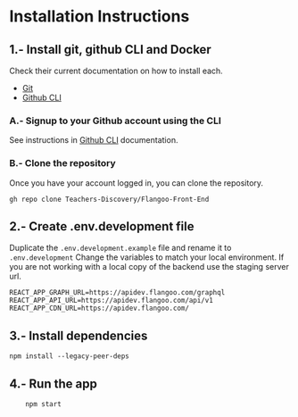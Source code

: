 # Installation Instructions

## 1.- Install git, github CLI and Docker

Check their current documentation on how to install each.

- [Git](https://git-scm.com/book/en/v2/Getting-Started-Installing-Git)
- [Github CLI](https://cli.github.com/)

### A.- Signup to your Github account using the CLI

See instructions in [Github CLI](https://cli.github.com/manual/gh_auth_login) documentation.

### B.- Clone the repository

Once you have your account logged in, you can clone the repository.

    gh repo clone Teachers-Discovery/Flangoo-Front-End

## 2.- Create .env.development file

Duplicate the `.env.development.example` file and rename it to `.env.development`
Change the variables to match your local environment.
If you are not working with a local copy of the backend use the staging server url.

```
REACT_APP_GRAPH_URL=https://apidev.flangoo.com/graphql
REACT_APP_API_URL=https://apidev.flangoo.com/api/v1
REACT_APP_CDN_URL=https://apidev.flangoo.com/
```

## 3.- Install dependencies

    npm install --legacy-peer-deps

## 4.- Run the app

        npm start
